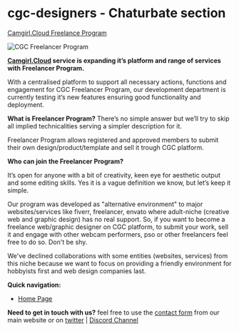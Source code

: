 # cgc-designers - Chaturbate section
[Camgirl.Cloud Freelance Program](https://camgirl.cloud/docs/designers/)

![CGC Freelancer Program](https://cgc-dan.github.io/cgc-designers/assets/cgc.jpg)

**[Camgirl.Cloud](https://camgirl.cloud/) service is expanding it’s platform and range of services with Freelancer Program.**

With a centralised platform to support all necessary actions, functions and engagement for CGC Freelancer Program, our development department is currently testing it’s new features ensuring good functionality and deployment.

**What is Freelancer Program?** 
There’s no simple answer but we’ll try to skip all implied technicalities serving a simpler description for it.

Freelancer Program allows registered and approved members to submit their own design/product/template and sell it trough CGC platform.

**Who can join the Freelancer Program?** 

It’s open for anyone with a bit of creativity, keen eye for aesthetic output and some editing skills. Yes it is a vague definition we know, but let’s keep it simple.

Our program was developed as "alternative environment" to major websites/services like fiverr, freelancer, envato where adult-niche (creative web and graphic design) has no real support. 
So, if you want to become a freelance web/graphic designer on CGC platform, to submit your work, sell it and engage with other webcam performers, pso or other freelancers feel free to do so. Don't be shy.

We've declined collaborations with some entities (websites, services) from this niche because we want to focus on providing a friendly environment for hobbyists first and web design companies last.

**Quick navigation:**
* [Home Page](https://cgc-dan.github.io/cgc-designers/)

**Need to get in touch with us?**
feel free to use the [contact form](https://camgirl.cloud/contact/) from our main website or on [twitter](https://twitter.com/CamgirlCloud) | [Discord Channel](https://discord.gg/2XvqfsJ)
